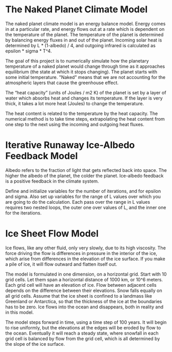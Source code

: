# The Naked Planet Climate Model
The naked planet climate model is an energy balance model. Energy comes in at a particular rate, and energy flows out at a rate which is dependent on the temperature of the planet.
The temperature of the planet is determined by balancing energy fluxes in and out of the planet.  Incoming solar heat is determined by L * (1-albedo) / 4, and outgoing infrared is calculated as epsilon * sigma * T^4.

The goal of this project is to numerically simulate how the planetary temperature of a naked planet would change through time as it approaches equilibrium (the state at which it stops changing).  The planet starts with some initial temperature. "Naked" means that we are not accounting for the atmospheric layers that cause the greenhouse effect.

The “heat capacity” (units of Joules / m2 K) of the planet is set by a layer of water which absorbs heat and changes its temperature.  If the layer is very thick, it takes a lot more heat (Joules) to change the temperature.

The heat content is related to the temperature by the heat capacity. The numerical method is to take time steps, extrapolating the heat content from one step to the next using the incoming and outgoing heat fluxes.

# Iterative Runaway Ice-Albedo Feedback Model
Albedo refers to the fraction of light that gets reflected back into space. The higher the albedo of the planet, the colder the planet. Ice-albedo feedback is a positive feedback in the climate system.

Define and initialize variables for the number of iterations, and for epsilon and sigma. Also set up variables for the range of L values over which you are going to do the calculation. Each pass over the range in L values requires two nested loops, the outer one over values of L, and the inner one for the iterations.

# Ice Sheet Flow Model
Ice flows, like any other fluid, only very slowly, due to its high viscosity.  The force driving the flow is differences in pressure in the interior of the ice, which arise from differences in the elevation of the ice surface.  If you make a pile of ice, it will flow outward and flatten itself out.

The model is formulated in one dimension, on a horizontal grid.  Start with 10 grid cells.  Let them span a horizontal distance of 1000 km, or 10^6 meters.  Each grid cell will have an elevation of ice.  Flow between adjacent cells depends on the difference between their elevations.  Snow falls equally on all grid cells. Assume that the ice sheet is confined to a landmass like Greenland or Antarctica, so that the thickness of the ice at the boundaries has to be zero.  Ice flows into the ocean and disappears, both in reality and in this model.

The model steps forward in time, using a time step of 100 years.  It will begin to rise uniformly, but the elevations at the edges will be eroded by flow to the ocean.  Eventually it will reach a steady state, where snowfall in each grid cell is balanced by flow from the grid cell, which is all determined by the slope of the ice surface.  
